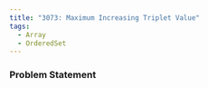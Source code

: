 ```yaml
---
title: "3073: Maximum Increasing Triplet Value"
tags:
  - Array
  - OrderedSet
---
```

### Problem Statement


